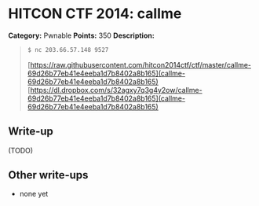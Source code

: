 # HITCON CTF 2014: callme

**Category:** Pwnable
**Points:** 350
**Description:**

> ```bash
> $ nc 203.66.57.148 9527
> ```
>
> [https://raw.githubusercontent.com/hitcon2014ctf/ctf/master/callme-69d26b77eb41e4eeba1d7b8402a8b165](callme-69d26b77eb41e4eeba1d7b8402a8b165)
> [https://dl.dropbox.com/s/32agxy7q3g4y2ow/callme-69d26b77eb41e4eeba1d7b8402a8b165](callme-69d26b77eb41e4eeba1d7b8402a8b165)

## Write-up

(TODO)

## Other write-ups

* none yet
